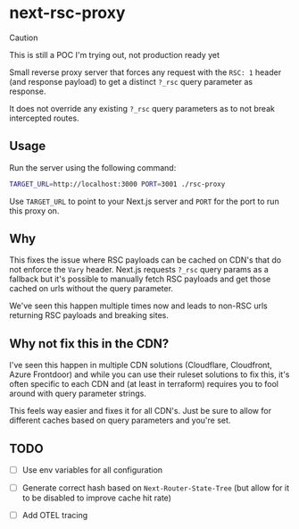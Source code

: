 # next-rsc-proxy

> [!CAUTION]
> This is still a POC I'm trying out, not production ready yet

Small reverse proxy server that forces any request with the `RSC: 1` header (and response payload) to get a distinct `?_rsc` query parameter as response.

It does not override any existing `?_rsc` query parameters as to not break intercepted routes.

## Usage

Run the server using the following command:
```bash
TARGET_URL=http://localhost:3000 PORT=3001 ./rsc-proxy
```

Use `TARGET_URL` to point to your Next.js server and `PORT` for the port to run this proxy on.

## Why

This fixes the issue where RSC payloads can be cached on CDN's that do not enforce the `Vary` header. Next.js requests `?_rsc` query params as a fallback  but it's possible to manually fetch RSC payloads and get those cached on urls without the query parameter.

We've seen this happen multiple times now and leads to non-RSC urls returning RSC payloads and breaking sites.

## Why not fix this in the CDN?

I've seen this happen in multiple CDN solutions (Cloudflare, Cloudfront, Azure Frontdoor) and while you can use their ruleset solutions to fix this, it's often specific to each CDN and (at least in terraform) requires you to fool around with query parameter strings.

This feels way easier and fixes it for all CDN's. Just be sure to allow for different caches based on query parameters and you're set.

## TODO
- [ ] Use env variables for all configuration
- [ ] Generate correct hash based on `Next-Router-State-Tree` (but allow for it to be disabled to improve cache hit rate)
- [ ] Add OTEL tracing




